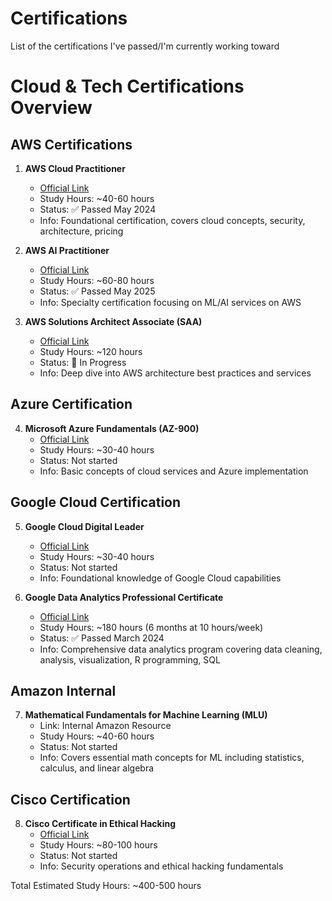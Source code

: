 # Certifications
List of the certifications I've passed/I'm currently working toward

# Cloud & Tech Certifications Overview

## AWS Certifications
1. **AWS Cloud Practitioner**
   - [Official Link](https://aws.amazon.com/certification/certified-cloud-practitioner/)
   - Study Hours: ~40-60 hours
   - Status: ✅ Passed May 2024
   - Info: Foundational certification, covers cloud concepts, security, architecture, pricing

2. **AWS AI Practitioner** 
   - [Official Link](https://aws.amazon.com/certification/certified-artificial-intelligence-specialty/)
   - Study Hours: ~60-80 hours
   - Status: ✅ Passed May 2025
   - Info: Specialty certification focusing on ML/AI services on AWS

3. **AWS Solutions Architect Associate (SAA)**
   - [Official Link](https://aws.amazon.com/certification/certified-solutions-architect-associate/)
   - Study Hours: ~120 hours
   - Status: 🔄 In Progress
   - Info: Deep dive into AWS architecture best practices and services

## Azure Certification
4. **Microsoft Azure Fundamentals (AZ-900)**
   - [Official Link](https://learn.microsoft.com/en-us/certifications/azure-fundamentals/)
   - Study Hours: ~30-40 hours
   - Status: Not started
   - Info: Basic concepts of cloud services and Azure implementation

## Google Cloud Certification
5. **Google Cloud Digital Leader**
   - [Official Link](https://cloud.google.com/certification/cloud-digital-leader)
   - Study Hours: ~30-40 hours
   - Status: Not started
   - Info: Foundational knowledge of Google Cloud capabilities
  
6. **Google Data Analytics Professional Certificate**
   - [Official Link](https://www.coursera.org/professional-certificates/google-data-analytics)
   - Study Hours: ~180 hours (6 months at 10 hours/week)
   - Status: ✅ Passed March 2024
   - Info: Comprehensive data analytics program covering data cleaning, analysis, visualization, R programming, SQL

## Amazon Internal
7. **Mathematical Fundamentals for Machine Learning (MLU)**
   - Link: Internal Amazon Resource
   - Study Hours: ~40-60 hours
   - Status: Not started
   - Info: Covers essential math concepts for ML including statistics, calculus, and linear algebra
  
## Cisco Certification
8. **Cisco Certificate in Ethical Hacking**
   - [Official Link](https://www.cisco.com/site/us/en/learn/training-certifications/certifications/ethical-hacker/index.html)
   - Study Hours: ~80-100 hours
   - Status: Not started
   - Info: Security operations and ethical hacking fundamentals

Total Estimated Study Hours: ~400-500 hours
